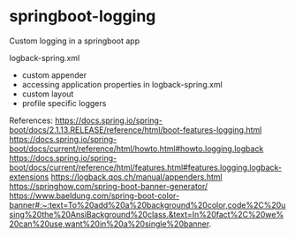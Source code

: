 # springboot-logging
Custom logging in a springboot app

logback-spring.xml
 - custom appender
 - accessing application properties in logback-spring.xml
 - custom layout
 - profile specific loggers

References:
https://docs.spring.io/spring-boot/docs/2.1.13.RELEASE/reference/html/boot-features-logging.html
https://docs.spring.io/spring-boot/docs/current/reference/html/howto.html#howto.logging.logback
https://docs.spring.io/spring-boot/docs/current/reference/html/features.html#features.logging.logback-extensions
https://logback.qos.ch/manual/appenders.html
https://springhow.com/spring-boot-banner-generator/
https://www.baeldung.com/spring-boot-color-banner#:~:text=To%20add%20a%20background%20color,code%2C%20using%20the%20AnsiBackground%20class.&text=In%20fact%2C%20we%20can%20use,want%20in%20a%20single%20banner.
